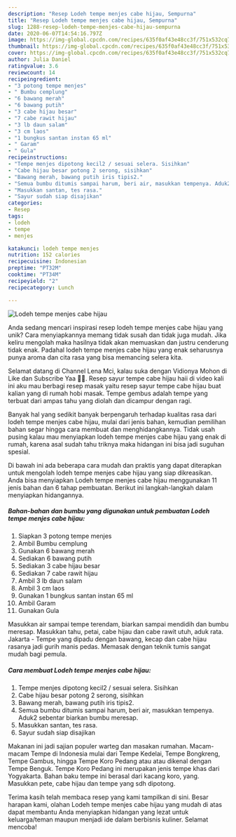 ```yaml
---
description: "Resep Lodeh tempe menjes cabe hijau, Sempurna"
title: "Resep Lodeh tempe menjes cabe hijau, Sempurna"
slug: 1288-resep-lodeh-tempe-menjes-cabe-hijau-sempurna
date: 2020-06-07T14:54:16.797Z
image: https://img-global.cpcdn.com/recipes/635f0af43e48cc3f/751x532cq70/lodeh-tempe-menjes-cabe-hijau-foto-resep-utama.jpg
thumbnail: https://img-global.cpcdn.com/recipes/635f0af43e48cc3f/751x532cq70/lodeh-tempe-menjes-cabe-hijau-foto-resep-utama.jpg
cover: https://img-global.cpcdn.com/recipes/635f0af43e48cc3f/751x532cq70/lodeh-tempe-menjes-cabe-hijau-foto-resep-utama.jpg
author: Julia Daniel
ratingvalue: 3.6
reviewcount: 14
recipeingredient:
- "3 potong tempe menjes"
- " Bumbu cemplung"
- "6 bawang merah"
- "6 bawang putih"
- "3 cabe hijau besar"
- "7 cabe rawit hijau"
- "3 lb daun salam"
- "3 cm laos"
- "1 bungkus santan instan 65 ml"
- " Garam"
- " Gula"
recipeinstructions:
- "Tempe menjes dipotong kecil2 / sesuai selera. Sisihkan"
- "Cabe hijau besar potong 2 serong, sisihkan"
- "Bawang merah, bawang putih iris tipis2."
- "Semua bumbu ditumis sampai harum, beri air, masukkan tempenya. Aduk2 sebentar biarkan bumbu meresap."
- "Masukkan santan, tes rasa."
- "Sayur sudah siap disajikan"
categories:
- Resep
tags:
- lodeh
- tempe
- menjes

katakunci: lodeh tempe menjes 
nutrition: 152 calories
recipecuisine: Indonesian
preptime: "PT32M"
cooktime: "PT34M"
recipeyield: "2"
recipecategory: Lunch

---
```



![Lodeh tempe menjes cabe hijau](https://img-global.cpcdn.com/recipes/635f0af43e48cc3f/751x532cq70/lodeh-tempe-menjes-cabe-hijau-foto-resep-utama.jpg)

Anda sedang mencari inspirasi resep lodeh tempe menjes cabe hijau yang unik? Cara menyiapkannya memang tidak susah dan tidak juga mudah. Jika keliru mengolah maka hasilnya tidak akan memuaskan dan justru cenderung tidak enak. Padahal lodeh tempe menjes cabe hijau yang enak seharusnya punya aroma dan cita rasa yang bisa memancing selera kita.

Selamat datang di Channel Lena Mci, kalau suka dengan Vidionya Mohon di Like dan Subscribe Yaa 🙋‍♀. Resep sayur tempe cabe hijau haii di video kali ini aku mau berbagi resep masak yaitu resep sayur tempe cabe hijau buat kalian yang di rumah hobi masak. Tempe gembus adalah tempe yang terbuat dari ampas tahu yang diolah dan dicampur dengan ragi.

Banyak hal yang sedikit banyak berpengaruh terhadap kualitas rasa dari lodeh tempe menjes cabe hijau, mulai dari jenis bahan, kemudian pemilihan bahan segar hingga cara membuat dan menghidangkannya. Tidak usah pusing kalau mau menyiapkan lodeh tempe menjes cabe hijau yang enak di rumah, karena asal sudah tahu triknya maka hidangan ini bisa jadi suguhan spesial.


Di bawah ini ada beberapa cara mudah dan praktis yang dapat diterapkan untuk mengolah lodeh tempe menjes cabe hijau yang siap dikreasikan. Anda bisa menyiapkan Lodeh tempe menjes cabe hijau menggunakan 11 jenis bahan dan 6 tahap pembuatan. Berikut ini langkah-langkah dalam menyiapkan hidangannya.

<!--inarticleads1-->

##### Bahan-bahan dan bumbu yang digunakan untuk pembuatan Lodeh tempe menjes cabe hijau:

1. Siapkan 3 potong tempe menjes
1. Ambil  Bumbu cemplung
1. Gunakan 6 bawang merah
1. Sediakan 6 bawang putih
1. Sediakan 3 cabe hijau besar
1. Sediakan 7 cabe rawit hijau
1. Ambil 3 lb daun salam
1. Ambil 3 cm laos
1. Gunakan 1 bungkus santan instan 65 ml
1. Ambil  Garam
1. Gunakan  Gula


Masukkan air sampai tempe terendam, biarkan sampai mendidih dan bumbu meresap. Masukkan tahu, petai, cabe hijau dan cabe rawit utuh, aduk rata. Jakarta - Tempe yang dipadu dengan bawang, kecap dan cabe hijau rasanya jadi gurih manis pedas. Memasak dengan teknik tumis sangat mudah bagi pemula. 

<!--inarticleads2-->

##### Cara membuat Lodeh tempe menjes cabe hijau:

1. Tempe menjes dipotong kecil2 / sesuai selera. Sisihkan
1. Cabe hijau besar potong 2 serong, sisihkan
1. Bawang merah, bawang putih iris tipis2.
1. Semua bumbu ditumis sampai harum, beri air, masukkan tempenya. Aduk2 sebentar biarkan bumbu meresap.
1. Masukkan santan, tes rasa.
1. Sayur sudah siap disajikan


Makanan ini jadi sajian populer warteg dan masakan rumahan. Macam-macam Tempe di Indonesia mulai dari Tempe Kedelai, Tempe Bongkreng, Tempe Gambus, hingga Tempe Koro Pedang atau atau dikenal dengan Tempe Benguk. Tempe Koro Pedang ini merupakan jenis tempe khas dari Yogyakarta. Bahan baku tempe ini berasal dari kacang koro, yang. Masukkan pete, cabe hijau dan tempe yang sdh dipotong. 

Terima kasih telah membaca resep yang kami tampilkan di sini. Besar harapan kami, olahan Lodeh tempe menjes cabe hijau yang mudah di atas dapat membantu Anda menyiapkan hidangan yang lezat untuk keluarga/teman maupun menjadi ide dalam berbisnis kuliner. Selamat mencoba!
